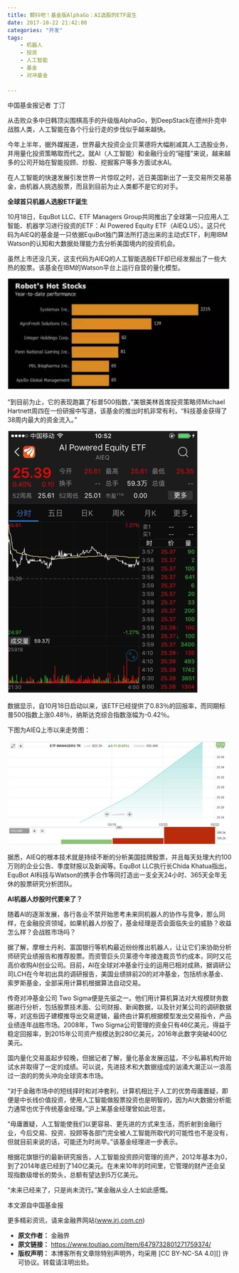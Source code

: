 ```yaml
---
title: 颤抖吧！基金版AlphaGo：AI选股的ETF诞生
date: 2017-10-22 21:42:00
categories: "开发"
tags:
	- 机器人
	- 投资
	- 人工智能
	- 基金
	- 对冲基金

---
```


中国基金报记者 丁汀

从击败众多中日韩顶尖围棋高手的升级版AlphaGo，到DeepStack在德州扑克中战胜人类，人工智能在各个行业行走的步伐似乎越来越快。

今年上半年，据外媒报道，世界最大投资企业贝莱德将大幅削减其人工选股业务，并用量化投资策略取而代之。就AI（人工智能）和金融行业的“碰撞”来说，越来越多的公司开始在智能投顾、炒股、挖掘客户等多方面试水AI。

在人工智能的快速发展引发世界一片惊叹之时，近日美国新出了一支交易所交易基金，由机器人挑选股票，而且到目前为止人类都不是它的对手。

**全球首只机器人选股ETF诞生**

10月18日，EquBot LLC、ETF Managers Group共同推出了全球第一只应用人工智能、机器学习进行投资的ETF：AI Powered Equity ETF（AIEQ.US）。这只代码为AIEQ的基金是一只依据EquBot独门算法所打造出来的主动式ETF，利用IBM Watson的认知和大数据处理能力去分析美国境内的投资机会。

虽然上市还没几天，这支代码为AIEQ的人工智能选股ETF却已经发掘出了一些大热的股票。该基金在IBM的Watson平台上运行自营的量化模型。

![颤抖吧！基金版AlphaGo：AI选股的ETF诞生][AlphaGo_AI_ETF]

“到目前为止，它的表现跑赢了标普500指数，”美银美林首席投资策略师Michael Hartnett周四在一份研报中写道，该基金的推出时机非常有利，“科技基金获得了38周内最大的资金流入。”

![颤抖吧！基金版AlphaGo：AI选股的ETF诞生][AlphaGo_AI_ETF 1]

数据显示，自10月18日启动以来，该ETF已经提供了0.83％的回报率，而同期标普500指数上涨0.48％，纳斯达克综合指数涨幅为-0.42％。

下图为AIEQ上市以来走势图：

![颤抖吧！基金版AlphaGo：AI选股的ETF诞生][AlphaGo_AI_ETF 2]

据悉，AIEQ的根本技术就是持续不断的分析美国挂牌股票，并且每天处理大约100万则的企业公告、季度财报以及新闻等。EquBot LLC执行长Chida Khatua指出，EquBot AI科技与Watson的携手合作等同打造出一支全天24小时、365天全年无休的股票研究分析团队。

**AI机器人炒股时代要来了？**

随着AI的逐渐发展，各行各业不禁开始思考未来同机器人的协作与竞争，那么同样，在金融投资领域，如果机器人炒股了，基金经理是否会面临失业的威胁？收益怎么样？会战胜市场吗？

据了解，摩根士丹利、富国银行等机构最近纷纷推出机器人，让让它们来协助分析师研究业绩报告和推荐股票。而资管巨头贝莱德今年接连裁员节约成本，同时又花高价收购AI创业公司。目前，AI在全球对冲基金行业的运用已相对成熟，据调研公司LCH在今年初出具的调研报告，美国业绩排前20的对冲基金，包括桥水基金、索罗斯基金，全部采用计算机根据算法自动交易。

传奇对冲基金公司 Two Sigma便是先驱之一。他们用计算机算法对大规模财务数据进行分析，包括股票技术面、公司财报、新闻数据，以及针对某公司的调研数据等，对这些因子建模推导出交易逻辑，最终由计算机根据模型发出交易指令，产品业绩连年战胜市场。2008年，Two Sigma公司管理的资金只有46亿美元，得益于稳定回报率，到2015年公司资产规模达到280亿美元，2016年此数字突破400亿美元。

国内量化交易虽起步较晚，但据记者了解，量化基金发展迅猛，不少私募机构开始试水并取得了一定的成绩。可以说，先进技术和大数据组成的汹涌大潮正以一浪高过一浪的的势头冲向全球资本市场。

“对于金融市场中的短线择时和对冲套利，计算机相比于人工的优势毋庸置疑，即便是中长线价值投资，使用人工智能做股票投资也是明智的，因为AI大数据分析能力通常也优于传统基金经理。”沪上某基金经理曾如此坦言。

“毋庸置疑，人工智能使我们以更容易、更先进的方式来生活，而折射到金融行业，今后交易、投资、投顾等各部门完全被人工智能所取代的可能性也不是没有，但就目前来说的话，可能还为时尚早。”该基金经理进一步表示。

根据花旗银行的最新研究报告，人工智能投资顾问管理的资产，2012年基本为0，到了2014年底已经到了140亿美元。在未来10年的时间里，它管理的财产还会呈现指数级增长的势头，总额有望达到5万亿美元。

“未来已经来了，只是尚未流行。”某金融从业人士如此感慨。

本文源自中国基金报

更多精彩资讯，请来金融界网站(www.jrj.com.cn)


[AlphaGo_AI_ETF]: static/resources/crawler/UVUA-BNNF-VVYA.jpg
[AlphaGo_AI_ETF 1]: static/resources/crawler/AUEQ-AMMF-MEZY.jpg
[AlphaGo_AI_ETF 2]: static/resources/crawler/VV7J-BUUE-V6ZR.jpg
 *  **原文作者：** 金融界
 *  **原文链接：** https://www.toutiao.com/item/6479732801271759374/
 *  **版权声明：** 本博客所有文章除特别声明外，均采用 [CC BY-NC-SA 4.0][] 许可协议。转载请注明出处。
